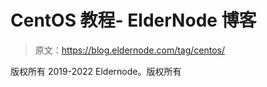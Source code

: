 # CentOS 教程- ElderNode 博客

> 原文：<https://blog.eldernode.com/tag/centos/>

版权所有 2019-2022 Eldernode。版权所有